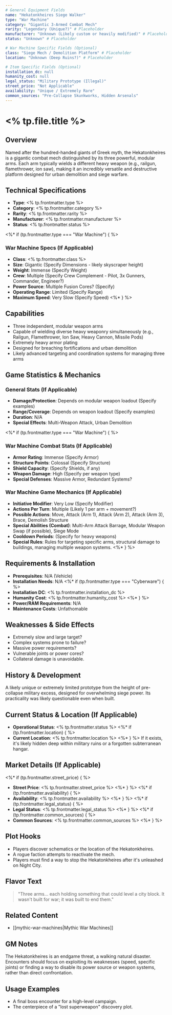 ```yaml
---
# General Equipment Fields
name: "Hekatonkheires Siege Walker"
type: "War Machine"
category: "Gigantic 3-Armed Combat Mech"
rarity: "Legendary (Unique?)" # Placeholder
manufacturer: "Unknown (Likely custom or heavily modified)" # Placeholder
status: "Unknown" # Placeholder

# War Machine Specific Fields (Optional)
class: "Siege Mech / Demolition Platform" # Placeholder
location: "Unknown (Deep Ruins?)" # Placeholder

# Item Specific Fields (Optional)
installation_dc: null
humanity_cost: null
legal_status: "Military Prototype (Illegal)"
street_price: "Not Applicable"
availability: "Unique / Extremely Rare"
common_sources: "Pre-Collapse Skunkworks, Hidden Arsenals"
---
```


# <% tp.file.title %>

## Overview
Named after the hundred-handed giants of Greek myth, the Hekatonkheires is a gigantic combat mech distinguished by its three powerful, modular arms. Each arm typically wields a different heavy weapon (e.g., railgun, flamethrower, ion saw), making it an incredibly versatile and destructive platform designed for urban demolition and siege warfare.

## Technical Specifications
- **Type**: <% tp.frontmatter.type %>
- **Category**: <% tp.frontmatter.category %>
- **Rarity**: <% tp.frontmatter.rarity %>
- **Manufacturer**: <% tp.frontmatter.manufacturer %>
- **Status**: <% tp.frontmatter.status %>

<%* if (tp.frontmatter.type === "War Machine") { %>
### War Machine Specs (If Applicable)
- **Class**: <% tp.frontmatter.class %>
- **Size**: Gigantic (Specify Dimensions - likely skyscraper height)
- **Weight**: Immense (Specify Weight)
- **Crew**: Multiple (Specify Crew Complement - Pilot, 3x Gunners, Commander, Engineer?)
- **Power Source**: Multiple Fusion Cores? (Specify)
- **Operating Range**: Limited (Specify Range)
- **Maximum Speed**: Very Slow (Specify Speed)
<%* } %>

## Capabilities
- Three independent, modular weapon arms
- Capable of wielding diverse heavy weaponry simultaneously (e.g., Railgun, Flamethrower, Ion Saw, Heavy Cannon, Missile Pods)
- Extremely heavy armor plating
- Designed for breaching fortifications and urban demolition
- Likely advanced targeting and coordination systems for managing three arms

## Game Statistics & Mechanics
### General Stats (If Applicable)
- **Damage/Protection**: Depends on modular weapon loadout (Specify examples)
- **Range/Coverage**: Depends on weapon loadout (Specify examples)
- **Duration**: N/A
- **Special Effects**: Multi-Weapon Attack, Urban Demolition

<%* if (tp.frontmatter.type === "War Machine") { %>
### War Machine Combat Stats (If Applicable)
- **Armor Rating**: Immense (Specify Armor)
- **Structure Points**: Colossal (Specify Structure)
- **Shield Capacity**: (Specify Shields, if any)
- **Weapon Damage**: High (Specify per weapon type)
- **Special Defenses**: Massive Armor, Redundant Systems?

### War Machine Game Mechanics (If Applicable)
- **Initiative Modifier**: Very Low (Specify Modifier)
- **Actions Per Turn**: Multiple (Likely 1 per arm + movement?)
- **Possible Actions**: Move, Attack (Arm 1), Attack (Arm 2), Attack (Arm 3), Brace, Demolish Structure
- **Special Abilities (Combat)**: Multi-Arm Attack Barrage, Modular Weapon Swap (if possible), Siege Mode
- **Cooldown Periods**: (Specify for heavy weapons)
- **Special Rules**: Rules for targeting specific arms, structural damage to buildings, managing multiple weapon systems.
<%* } %>

## Requirements & Installation
- **Prerequisites**: N/A (Vehicle)
- **Installation Needs**: N/A
<%* if (tp.frontmatter.type === "Cyberware") { %>
- **Installation DC**: <% tp.frontmatter.installation_dc %>
- **Humanity Cost**: <% tp.frontmatter.humanity_cost %>
<%* } %>
- **Power/RAM Requirements**: N/A
- **Maintenance Costs**: Unfathomable

## Weaknesses & Side Effects
- Extremely slow and large target?
- Complex systems prone to failure?
- Massive power requirements?
- Vulnerable joints or power cores?
- Collateral damage is unavoidable.

## History & Development
A likely unique or extremely limited prototype from the height of pre-collapse military excess, designed for overwhelming siege power. Its practicality was likely questionable even when built.

## Current Status & Location (If Applicable)
- **Operational Status**: <% tp.frontmatter.status %>
<%* if (tp.frontmatter.location) { %>
- **Current Location**: <% tp.frontmatter.location %>
<%* } %>
If it exists, it's likely hidden deep within military ruins or a forgotten subterranean hangar.

## Market Details (If Applicable)
<%* if (tp.frontmatter.street_price) { %>
- **Street Price**: <% tp.frontmatter.street_price %>
<%* } %>
<%* if (tp.frontmatter.availability) { %>
- **Availability**: <% tp.frontmatter.availability %>
<%* } %>
<%* if (tp.frontmatter.legal_status) { %>
- **Legal Status**: <% tp.frontmatter.legal_status %>
<%* } %>
<%* if (tp.frontmatter.common_sources) { %>
- **Common Sources**: <% tp.frontmatter.common_sources %>
<%* } %>

## Plot Hooks
- Players discover schematics or the location of the Hekatonkheires.
- A rogue faction attempts to reactivate the mech.
- Players must find a way to stop the Hekatonkheires after it's unleashed on Night City.

## Flavor Text
> "Three arms... each holding something that could level a city block. It wasn't built for war; it was built to end them."

## Related Content
- [[mythic-war-machines|Mythic War Machines]]

## GM Notes
The Hekatonkheires is an endgame threat, a walking natural disaster. Encounters should focus on exploiting its weaknesses (speed, specific joints) or finding a way to disable its power source or weapon systems, rather than direct confrontation.

## Usage Examples
- A final boss encounter for a high-level campaign.
- The centerpiece of a "lost superweapon" discovery plot.
